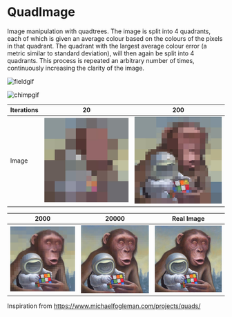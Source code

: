 # QuadImage
Image manipulation with quadtrees. The image is split into 4 quadrants, each of which is given an average colour based on the colours of the pixels in that quadrant. The quadrant with the largest average colour error (a metric similar to standard deviation), will then again be split into 4 quadrants. This process is repeated an arbitrary number of times, continuously increasing the clarity of the image.

![fieldgif](gifs/field.gif)

![chimpgif](gifs/chimp.gif) 

| Iterations | 20              | 200                 
| ---        | ---    | ---     
| Image      | ![chimp20](quadimages/20chimp.png) | ![chimp200](quadimages/200chimp.png) 



| 2000          | 20000         | Real Image
| ---        | ---    | ---     
| ![chimp2000](quadimages/2000chimp.png) | ![chimp20000](quadimages/20000chimp.png) | ![chimp](images/chimp.png)

Inspiration from https://www.michaelfogleman.com/projects/quads/
